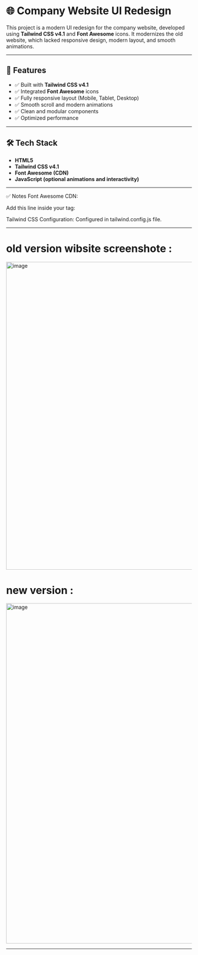 # 🌐 Company Website UI Redesign

This project is a modern UI redesign for the company website, developed using **Tailwind CSS v4.1** and **Font Awesome** icons. It modernizes the old website, which lacked responsive design, modern layout, and smooth animations.

--------------------------

## 🚀 Features

- ✅ Built with **Tailwind CSS v4.1**
- ✅ Integrated **Font Awesome** icons
- ✅ Fully responsive layout (Mobile, Tablet, Desktop)
- ✅ Smooth scroll and modern animations
- ✅ Clean and modular components
- ✅ Optimized performance

-------------------------

## 🛠️ Tech Stack

- **HTML5**
- **Tailwind CSS v4.1**
- **Font Awesome (CDN)**
- **JavaScript (optional animations and interactivity)**

---------------------------
✅ Notes
Font Awesome CDN:

Add this line inside your <head> tag:

<link rel="stylesheet" href="https://cdnjs.cloudflare.com/ajax/libs/font-awesome/6.x/css/all.min.css">
Tailwind CSS Configuration:
Configured in tailwind.config.js file.

---------------------------
# old version wibsite screenshote  :
<img width="1774" height="835" alt="image" src="https://github.com/user-attachments/assets/9d7e3c2e-ec00-483a-bedf-2392320dcfd2" />

# new version :
<img width="1888" height="923" alt="image" src="https://github.com/user-attachments/assets/485ec832-21aa-4ba6-bc02-39aeef3be5ef" />

---------------------------

